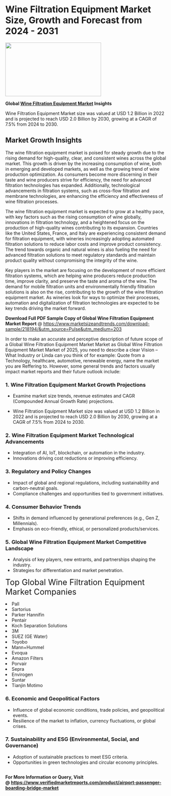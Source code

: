 <H1>Wine Filtration Equipment Market Size, Growth and Forecast from 2024 - 2031</H1><img class="aligncenter size-medium wp-image-584254" src="https://thirdeyenews.in/wp-content/uploads/2024/09/Global-Market-Research-300x168.jpeg" alt="" width="300" height="168" /><p><strong>Global&nbsp;<a href="https://www.marketsizeandtrends.com/download-sample/218194/&amp;utm_source=Pulse&amp;utm_medium=203">Wine Filtration Equipment Market</a> Insights</strong></p><p>Wine Filtration Equipment Market size was valued at USD 1.2 Billion in 2022 and is projected to reach USD 2.0 Billion by 2030, growing at a CAGR of 7.5% from 2024 to 2030.</p><p><h2>Market Growth Insights</h2> The wine filtration equipment market is poised for steady growth due to the rising demand for high-quality, clear, and consistent wines across the global market. This growth is driven by the increasing consumption of wine, both in emerging and developed markets, as well as the growing trend of wine production optimization. As consumers become more discerning in their taste and wine producers strive for efficiency, the need for advanced filtration technologies has expanded. Additionally, technological advancements in filtration systems, such as cross-flow filtration and membrane technologies, are enhancing the efficiency and effectiveness of wine filtration processes.  <p>The wine filtration equipment market is expected to grow at a healthy pace, with key factors such as the rising consumption of wine globally, innovations in filtration technology, and a heightened focus on the production of high-quality wines contributing to its expansion. Countries like the United States, France, and Italy are experiencing consistent demand for filtration equipment, with wineries increasingly adopting automated filtration solutions to reduce labor costs and improve product consistency. The trend towards organic and natural wines is also fueling the need for advanced filtration solutions to meet regulatory standards and maintain product quality without compromising the integrity of the wine.</p> <p>Key players in the market are focusing on the development of more efficient filtration systems, which are helping wine producers reduce production time, improve clarity, and preserve the taste and aroma of the wine. The demand for mobile filtration units and environmentally friendly filtration solutions is also on the rise, contributing to the growth of the wine filtration equipment market. As wineries look for ways to optimize their processes, automation and digitalization of filtration technologies are expected to be key trends driving the market forward.</p> </p><p><span class=""><strong>Download Full PDF Sample Copy of Global Wine Filtration Equipment Market Report</strong> @ <a href="https://www.marketsizeandtrends.com/download-sample/218194/&amp;utm_source=Pulse&amp;utm_medium=203" target="_blank">https://www.marketsizeandtrends.com/download-sample/218194/&amp;utm_source=Pulse&amp;utm_medium=203</a></span></p><p>In order to make an accurate and perceptive description of future scope of a Global&nbsp;Wine Filtration Equipment Market Market as Global&nbsp;Wine Filtration Equipment Market Market of 2025, you need to describe a clear Vision &ndash; What Industry or Linda can you think of for example: Quote from a Technology, healthcare, automotive, renewable energy, name the market you are Reffering to. However, some general trends and factors usually impact market reports and their future outlook include:</p><h3>1.&nbsp;<strong>Wine Filtration Equipment Market Growth Projections</strong></h3><ul><li>Examine market size trends, revenue estimates and CAGR (Compounded Annual Growth Rate) projections.</li><li><p>Wine Filtration Equipment Market size was valued at USD 1.2 Billion in 2022 and is projected to reach USD 2.0 Billion by 2030, growing at a CAGR of 7.5% from 2024 to 2030.</p></li></ul><h3>2.&nbsp;<strong>Wine Filtration Equipment Market Technological Advancements</strong></h3><ul><li>Integration of AI, IoT, blockchain, or automation in the industry.</li><li>Innovations driving cost reductions or improving efficiency.</li></ul><h3>3.&nbsp;<strong>Regulatory and Policy Changes</strong></h3><ul><li>Impact of global and regional regulations, including sustainability and carbon-neutral goals.</li><li>Compliance challenges and opportunities tied to government initiatives.</li></ul><h3>4.&nbsp;<strong>Consumer Behavior Trends</strong></h3><ul><li>Shifts in demand influenced by generational preferences (e.g., Gen Z, Millennials).</li><li>Emphasis on eco-friendly, ethical, or personalized products/services.</li></ul><h3>5.&nbsp;<strong>Global Wine Filtration Equipment Market Competitive Landscape</strong></h3><ul><li>Analysis of key players, new entrants, and partnerships shaping the industry.</li><li>Strategies for differentiation and market penetration.</li></ul><p data-pm-slice="1 1 []"><span style="color: inherit; font-family: inherit; font-size: 25px;">Top Global Wine Filtration Equipment Market Companies</span></p><div class="" data-test-id=""><p><li>Pall</li><li> Sartorius</li><li> Parker Hannifin</li><li> Pentair</li><li> Koch Separation Solutions</li><li> 3M</li><li> SUEZ (GE Water)</li><li> Toyobo</li><li> Mann+Hummel</li><li> Evoqua</li><li> Amazon Filters</li><li> Porvair</li><li> Sepra</li><li> Envirogen</li><li> Suntar</li><li> Tianjin Motimo</li></p></div><h3>6.&nbsp;<strong>Economic and Geopolitical Factors</strong></h3><ul><li>Influence of global economic conditions, trade policies, and geopolitical events.</li><li>Resilience of the market to inflation, currency fluctuations, or global crises.</li></ul><h3>7.&nbsp;<strong>Sustainability and ESG (Environmental, Social, and Governance)</strong></h3><ul><li>Adoption of sustainable practices to meet ESG criteria.</li><li>Opportunities in green technologies and circular economy principles.</li></ul><h2><strong style="font-size: 14px;">For More Information or Query, Visit @&nbsp;</strong><a style="background-color: #ffffff; font-size: 14px;" href="https://www.marketsizeandtrends.com/report/wine-filtration-equipment-market/" target="_blank">https://www.verifiedmarketreports.com/product/airport-passenger-boarding-bridge-market</a></h2>
